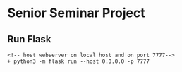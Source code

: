 # Senior Seminar Project


## Run Flask
	<!-- host webserver on local host and on port 7777--> 
	+ python3 -m flask run --host 0.0.0.0 -p 7777
	 

